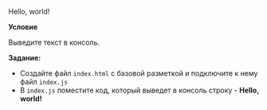 Hello, world!

**Условие**

Выведите текст в консоль.

**Задание:**

- Создайте файл `index.html` с базовой разметкой и подключите к нему файл `index.js`
- В `index.js` поместите код, который выведет в консоль строку - **Hello, world!**

